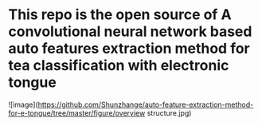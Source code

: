 # This repo is the open source of A convolutional neural network based auto features extraction method for tea classification with electronic tongue
![image](https://github.com/Shunzhange/auto-feature-extraction-method-for-e-tongue/tree/master/figure/overview structure.jpg)
